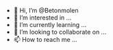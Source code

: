 - 👋 Hi, I’m @Betonmolen
- 👀 I’m interested in ...
- 🌱 I’m currently learning ...
- 💞️ I’m looking to collaborate on ...
- 📫 How to reach me ...

<!---
Betonmolen/Betonmolen is a ✨ special ✨ repository because its `README.md` (this file) appears on your GitHub profile.
You can click the Preview link to take a look at your changes.
--->
